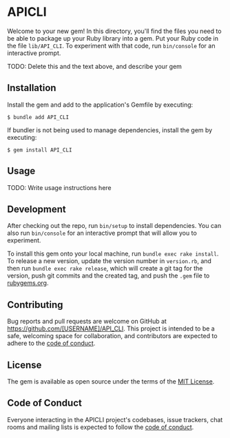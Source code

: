 # APICLI

Welcome to your new gem! In this directory, you'll find the files you need to be able to package up your Ruby library into a gem. Put your Ruby code in the file `lib/API_CLI`. To experiment with that code, run `bin/console` for an interactive prompt.

TODO: Delete this and the text above, and describe your gem

## Installation

Install the gem and add to the application's Gemfile by executing:

    $ bundle add API_CLI

If bundler is not being used to manage dependencies, install the gem by executing:

    $ gem install API_CLI

## Usage

TODO: Write usage instructions here

## Development

After checking out the repo, run `bin/setup` to install dependencies. You can also run `bin/console` for an interactive prompt that will allow you to experiment.

To install this gem onto your local machine, run `bundle exec rake install`. To release a new version, update the version number in `version.rb`, and then run `bundle exec rake release`, which will create a git tag for the version, push git commits and the created tag, and push the `.gem` file to [rubygems.org](https://rubygems.org).

## Contributing

Bug reports and pull requests are welcome on GitHub at https://github.com/[USERNAME]/API_CLI. This project is intended to be a safe, welcoming space for collaboration, and contributors are expected to adhere to the [code of conduct](https://github.com/[USERNAME]/API_CLI/blob/master/CODE_OF_CONDUCT.md).

## License

The gem is available as open source under the terms of the [MIT License](https://opensource.org/licenses/MIT).

## Code of Conduct

Everyone interacting in the APICLI project's codebases, issue trackers, chat rooms and mailing lists is expected to follow the [code of conduct](https://github.com/[USERNAME]/API_CLI/blob/master/CODE_OF_CONDUCT.md).
